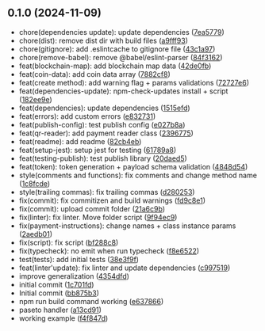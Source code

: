 

## 0.1.0 (2024-11-09)

* chore(dependencies update): update dependencies ([7ea5779](https://github.com/NachoNorris/crypto-payments-standard/commit/7ea5779))
* chore(dist): remove dist dir with build files ([a9fff93](https://github.com/NachoNorris/crypto-payments-standard/commit/a9fff93))
* chore(gitignore): add .eslintcache to gitignore file ([43c1a97](https://github.com/NachoNorris/crypto-payments-standard/commit/43c1a97))
* chore(remove-babel): remove @babel/eslint-parser ([84f3162](https://github.com/NachoNorris/crypto-payments-standard/commit/84f3162))
* feat(blockchain-map): add blockchain map data ([42de0fb](https://github.com/NachoNorris/crypto-payments-standard/commit/42de0fb))
* feat(coin-data): add coin data array ([7882cf8](https://github.com/NachoNorris/crypto-payments-standard/commit/7882cf8))
* feat(create method): add warning flag + params validations ([72727e6](https://github.com/NachoNorris/crypto-payments-standard/commit/72727e6))
* feat(dependencies-update): npm-check-updates install + script ([182ee9e](https://github.com/NachoNorris/crypto-payments-standard/commit/182ee9e))
* feat(dependencies): update dependencies ([1515efd](https://github.com/NachoNorris/crypto-payments-standard/commit/1515efd))
* feat(errors): add custom errors ([e832731](https://github.com/NachoNorris/crypto-payments-standard/commit/e832731))
* feat(publish-config): test publish config ([e027b8a](https://github.com/NachoNorris/crypto-payments-standard/commit/e027b8a))
* feat(qr-reader): add payment reader class ([2396775](https://github.com/NachoNorris/crypto-payments-standard/commit/2396775))
* feat(readme): add readme ([82cb4eb](https://github.com/NachoNorris/crypto-payments-standard/commit/82cb4eb))
* feat(setup-jest): setup jest for testing ([61789a8](https://github.com/NachoNorris/crypto-payments-standard/commit/61789a8))
* feat(testing-publish): test publish library ([20daed5](https://github.com/NachoNorris/crypto-payments-standard/commit/20daed5))
* feat(token): token generation + payload schema validation ([4848d54](https://github.com/NachoNorris/crypto-payments-standard/commit/4848d54))
* style(comments and functions): fix comments and change method name ([1c8fcde](https://github.com/NachoNorris/crypto-payments-standard/commit/1c8fcde))
* style(trailing commas): fix trailing commas ([d280253](https://github.com/NachoNorris/crypto-payments-standard/commit/d280253))
* fix(commit): fix commitizen and build warnings ([fd9c8e1](https://github.com/NachoNorris/crypto-payments-standard/commit/fd9c8e1))
* fix(commit): upload commit folder ([21a6c9b](https://github.com/NachoNorris/crypto-payments-standard/commit/21a6c9b))
* fix(linter): fix linter. Move folder script ([9f94ec9](https://github.com/NachoNorris/crypto-payments-standard/commit/9f94ec9))
* fix(payment-instructions): change names + class instance params ([2aedb01](https://github.com/NachoNorris/crypto-payments-standard/commit/2aedb01))
* fix(script): fix script ([bf288c8](https://github.com/NachoNorris/crypto-payments-standard/commit/bf288c8))
* fix(typecheck): no emit when run typecheck ([f8e6522](https://github.com/NachoNorris/crypto-payments-standard/commit/f8e6522))
* test(tests): add initial tests ([38e3f9f](https://github.com/NachoNorris/crypto-payments-standard/commit/38e3f9f))
* feat(linter'update): fix linter and update dependencies ([c997519](https://github.com/NachoNorris/crypto-payments-standard/commit/c997519))
* improve generalization ([4354dfd](https://github.com/NachoNorris/crypto-payments-standard/commit/4354dfd))
* initial commit ([1c701fd](https://github.com/NachoNorris/crypto-payments-standard/commit/1c701fd))
* Initial commit ([bb875b3](https://github.com/NachoNorris/crypto-payments-standard/commit/bb875b3))
* npm run build command working ([e637866](https://github.com/NachoNorris/crypto-payments-standard/commit/e637866))
* paseto handler ([a13cd91](https://github.com/NachoNorris/crypto-payments-standard/commit/a13cd91))
* working example ([f4f847d](https://github.com/NachoNorris/crypto-payments-standard/commit/f4f847d))
